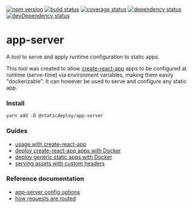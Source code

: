 [![npm version](https://img.shields.io/npm/v/@staticdeploy/app-server.svg)](https://www.npmjs.com/package/@staticdeploy/app-server)
[![build status](https://img.shields.io/circleci/project/github/staticdeploy/app-server.svg)](https://circleci.com/gh/staticdeploy/app-server)
[![coverage status](https://codecov.io/github/staticdeploy/app-server/coverage.svg?branch=master)](https://codecov.io/github/staticdeploy/app-server?branch=master)
[![dependency status](https://david-dm.org/staticdeploy/app-server.svg)](https://david-dm.org/staticdeploy/app-server)
[![devDependency status](https://david-dm.org/staticdeploy/app-server/dev-status.svg)](https://david-dm.org/staticdeploy/app-server#info=devDependencies)

# app-server

A tool to serve and apply runtime configuration to static apps.

This tool was created to allow
[create-react-app](https://github.com/facebook/create-react-app) apps to be
configured at runtime (serve-time) via environment variables, making them easily
"dockerizable". It can however be used to serve and configure any static app.

### Install

```
yarn add -D @staticdeploy/app-server
```

### Guides

- [usage with create-react-app](docs/usage-with-cra.md)
- [deploy create-react-app apps with Docker](docs/deploy-cra-apps-with-docker.md)
- [deploy generic static apps with Docker](docs/deploy-apps-with-docker.md)
- [serving assets with custom headers](docs/serving-assets-with-custom-headers.md)

### Reference documentation

- [app-server config options](docs/app-server-config-options.md)
- [how requests are routed](docs/requests-routing.md)
